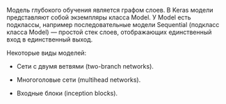 Модель глубокого обучения является графом слоев. В Keras модели представляют собой экземпляры класса Model. У Model есть подклассы, например последовательные модели Sequential (подкласс класса Model) — простой стек слоев, отображающих единственный вход в единственный выход.

Некоторые виды моделей:

- Сети с двумя ветвями (two-branch networks).

- Многоголовые сети (multihead networks).

- Входные блоки (inception blocks).